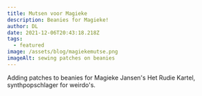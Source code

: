 ```yaml
---
title: Mutsen voor Magieke
description: Beanies for Magieke!
author: DL
date: 2021-12-06T20:43:18.218Z
tags:
  - featured
image: /assets/blog/magiekemutse.png
imageAlt: sewing patches on beanies
---
```

Adding patches to beanies for Magieke Jansen's Het Rudie Kartel, synthpopschlager for weirdo's.